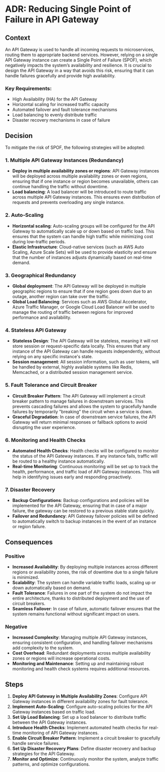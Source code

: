 # ADR: Reducing Single Point of Failure in API Gateway

## Context

An API Gateway is used to handle all incoming requests to microservices, routing them to appropriate backend services. However, relying on a single API Gateway instance can create a Single Point of Failure (SPOF), which negatively impacts the system’s availability and resilience. It is crucial to design the API Gateway in a way that avoids this risk, ensuring that it can handle failures gracefully and provide high availability.

### Key Requirements:
- High Availability (HA) for the API Gateway
- Horizontal scaling for increased traffic capacity
- Automated failover and fault tolerance mechanisms
- Load balancing to evenly distribute traffic
- Disaster recovery mechanisms in case of failure

## Decision

To mitigate the risk of SPOF, the following strategies will be adopted:

### 1. **Multiple API Gateway Instances (Redundancy)**
- **Deploy in multiple availability zones or regions**: API Gateway instances will be deployed across multiple availability zones or even regions, ensuring that if one instance or region becomes unavailable, others can continue handling the traffic without downtime.
- **Load balancing**: A load balancer will be introduced to route traffic across multiple API Gateway instances. This ensures even distribution of requests and prevents overloading any single instance.

### 2. **Auto-Scaling**
- **Horizontal scaling**: Auto-scaling groups will be configured for the API Gateway to automatically scale up or down based on traffic load. This ensures that the system can handle high traffic while minimizing cost during low-traffic periods.
- **Elastic Infrastructure**: Cloud-native services (such as AWS Auto Scaling, Azure Scale Sets) will be used to provide elasticity and ensure that the number of instances adjusts dynamically based on real-time demand.

### 3. **Geographical Redundancy**
- **Global deployment**: The API Gateway will be deployed in multiple geographic regions to ensure that if one region goes down due to an outage, another region can take over the traffic.
- **Global Load Balancing**: Services such as AWS Global Accelerator, Azure Traffic Manager, or Google Cloud Load Balancer will be used to manage the routing of traffic between regions for improved performance and availability.

### 4. **Stateless API Gateway**
- **Stateless Design**: The API Gateway will be stateless, meaning it will not store session or request-specific data locally. This ensures that any instance of the API Gateway can handle requests independently, without relying on any specific instance's state.
- **Session management**: All session information, such as user tokens, will be handled by external, highly available systems like Redis, Memcached, or a distributed session management service.

### 5. **Fault Tolerance and Circuit Breaker**
- **Circuit Breaker Pattern**: The API Gateway will implement a circuit breaker pattern to manage failures in downstream services. This prevents cascading failures and allows the system to gracefully handle failures by temporarily "breaking" the circuit when a service is down.
- **Graceful Degradation**: In case of downstream service failures, the API Gateway will return minimal responses or fallback options to avoid disrupting the user experience.

### 6. **Monitoring and Health Checks**
- **Automated Health Checks**: Health checks will be configured to monitor the status of the API Gateway instances. If any instance fails, traffic will be routed to a healthy instance automatically.
- **Real-time Monitoring**: Continuous monitoring will be set up to track the health, performance, and traffic load of API Gateway instances. This will help in identifying issues early and responding proactively.

### 7. **Disaster Recovery**
- **Backup Configurations**: Backup configurations and policies will be implemented for the API Gateway, ensuring that in case of a major failure, the gateway can be restored to a previous stable state quickly.
- **Failover and Redundancy**: API Gateway failover policies will be defined to automatically switch to backup instances in the event of an instance or region failure.

## Consequences

### Positive
- **Increased Availability**: By deploying multiple instances across different regions or availability zones, the risk of downtime due to a single failure is minimized.
- **Scalability**: The system can handle variable traffic loads, scaling up or down automatically based on demand.
- **Fault Tolerance**: Failures in one part of the system do not impact the entire architecture, thanks to distributed deployment and the use of circuit breakers.
- **Seamless Failover**: In case of failure, automatic failover ensures that the system remains functional without significant impact on users.

### Negative
- **Increased Complexity**: Managing multiple API Gateway instances, ensuring consistent configuration, and handling failover mechanisms add complexity to the system.
- **Cost Overhead**: Redundant deployments across multiple availability zones or regions will increase operational costs.
- **Monitoring and Maintenance**: Setting up and maintaining robust monitoring and health check systems requires additional resources.

## Steps

1. **Deploy API Gateway in Multiple Availability Zones**: Configure API Gateway instances in different availability zones for fault tolerance.
2. **Implement Auto-Scaling**: Configure auto-scaling policies for the API Gateway instances based on traffic load.
3. **Set Up Load Balancing**: Set up a load balancer to distribute traffic between the API Gateway instances.
4. **Introduce Health Checks**: Implement automated health checks for real-time monitoring of API Gateway instances.
5. **Enable Circuit Breaker Pattern**: Implement a circuit breaker to gracefully handle service failures.
6. **Set Up Disaster Recovery Plans**: Define disaster recovery and backup strategies for the API Gateway.
7. **Monitor and Optimize**: Continuously monitor the system, analyze traffic patterns, and optimize configurations.

